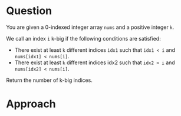 # Question
You are given a 0-indexed integer array ```nums``` and a positive integer ```k```.

We call an index ```i``` k-big if the following conditions are satisfied:

* There exist at least ```k``` different indices ```idx1``` such that ```idx1 < i``` and ```nums[idx1] < nums[i]```.
* There exist at least ```k``` different indices idx2 such that ```idx2 > i``` and ```nums[idx2] < nums[i]```.

Return the number of k-big indices.

# Approach


